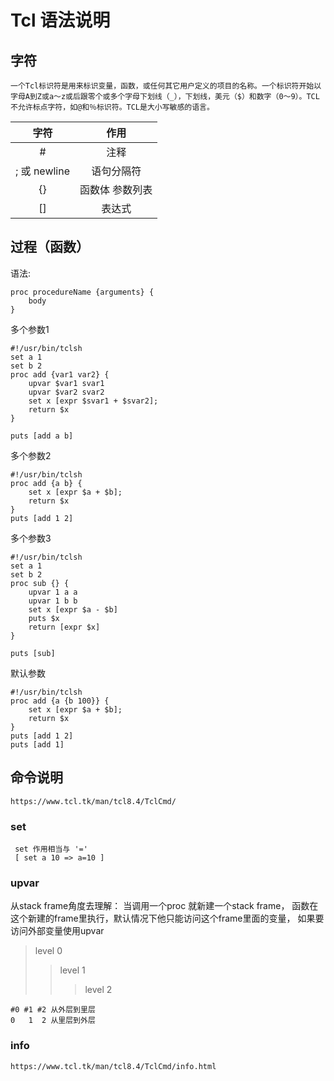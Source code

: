 Tcl 语法说明
==================================

## 字符
	一个Tcl标识符是用来标识变量，函数，或任何其它用户定义的项目的名称。一个标识符开始以字母A到Z或a〜z或后跟零个或多个字母下划线（_），下划线，美元（$）和数字（0〜9）。TCL不允许标点字符，如@和％标识符。TCL是大小写敏感的语言。



|  字符  | 作用 |
| :---: | :---: |
| # | 注释 |
| ; 或 newline | 语句分隔符|
| {} | 函数体 参数列表 |
| [] | 表达式|


## 过程（函数）
语法:

	proc procedureName {arguments} {
		body
	}
多个参数1

	#!/usr/bin/tclsh
	set a 1
	set b 2
	proc add {var1 var2} {
		upvar $var1 svar1
		upvar $var2 svar2
		set x [expr $svar1 + $svar2];
		return $x
	}

	puts [add a b]

多个参数2

	#!/usr/bin/tclsh
	proc add {a b} {
		set x [expr $a + $b];
		return $x
	}
	puts [add 1 2]


多个参数3

	#!/usr/bin/tclsh
	set a 1
	set b 2
	proc sub {} {
		upvar 1 a a
		upvar 1 b b
		set x [expr $a - $b]
		puts $x
		return [expr $x]
	}

	puts [sub]

默认参数

	#!/usr/bin/tclsh
	proc add {a {b 100}} {
		set x [expr $a + $b];
		return $x
	}
	puts [add 1 2]
	puts [add 1]
## 命令说明
	https://www.tcl.tk/man/tcl8.4/TclCmd/

### set
	 set 作用相当与 '='
	 [ set a 10 => a=10 ]
### upvar   
从stack frame角度去理解： 当调用一个proc 就新建一个stack frame， 函数在这个新建的frame里执行，默认情况下他只能访问这个frame里面的变量， 如果要访问外部变量使用upvar

> level 0
>> level 1
>>> level 2

	#0 #1 #2 从外层到里层
	0   1  2 从里层到外层
### info
	https://www.tcl.tk/man/tcl8.4/TclCmd/info.html
